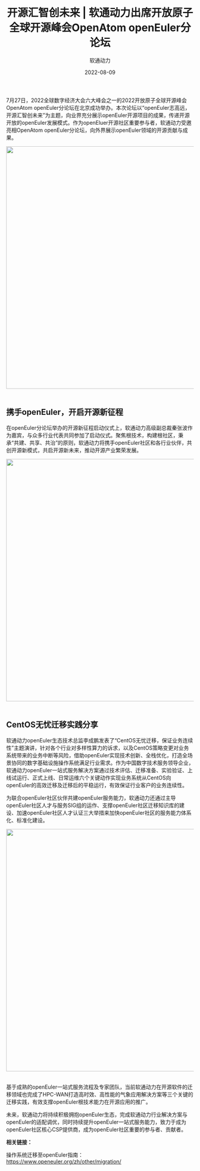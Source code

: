 ﻿---
title: "开源汇智创未来 | 软通动力出席开放原子全球开源峰会OpenAtom openEuler分论坛"
date: "2022-08-09"
tags:
    - 2022 开放原子全球峰会
banner: "img/banners/20220809-ruantongdongli.jpg"
author: "软通动力"
summary: "7月27日，2022全球数字经济大会六大峰会之一的2022开放原子全球开源峰会OpenAtom openEuler分论坛在北京成功举办。作为openEluer开源社区重要参与者，软通动力受邀亮相OpenAtom openEuler分论坛，向外界展示openEuler领域的开源贡献与成果。"
---


<ClientOnly>
  <news-newsHeader />
</ClientOnly>

<div class="markdown">

7月27日，2022全球数字经济大会六大峰会之一的2022开放原子全球开源峰会OpenAtom openEuler分论坛在北京成功举办。本次论坛以“openEuler志高远，开源汇智创未来”为主题，向业界充分展示openEuler开源项目的成果，传递开源开放的openEuler发展模式。作为openEluer开源社区重要参与者，软通动力受邀亮相OpenAtom openEuler分论坛，向外界展示openEuler领域的开源贡献与成果。

<div align='center'>

<img src="/img/news/20220809-ruantongdongli/r01.jpg" width="650">

</div></br>

## 携手openEuler，开启开源新征程

在openEuler分论坛举办的开源新征程启动仪式上，软通动力高级副总裁秦张波作为嘉宾，与众多行业代表共同参加了启动仪式。聚焦根技术，构建根社区，秉承“共建、共享、共治”的原则，软通动力将携手openEuler社区和各行业伙伴，共创开源新模式，共启开源新未来，推动开源产业繁荣发展。

<div align='center'>

<img src="/img/news/20220809-ruantongdongli/r02.jpg" width="650">

</div></br>

## CentOS无忧迁移实践分享

软通动力openEuler生态技术总监李成鹏发表了“CentOS无忧迁移，保证业务连续性”主题演讲，针对各个行业对多样性算力的诉求，以及CentOS策略变更对业务系统带来的业务中断等风险，借助openEuler实现技术创新、全栈优化，打造全场景协同的数字基础设施操作系统满足行业需求。作为中国数字技术服务领导企业，软通动力openEuler一站式服务解决方案通过技术评估、迁移准备、实验验证、上线试运行、正式上线、日常运维六个关键动作实现业务系统从CentOS向openEuler的高效迁移及迁移后的平稳运行，有效保证行业客户的业务连续性。

为联合openEuler社区伙伴共建openEuler服务能力，软通动力还通过主导openEuler社区人才与服务SIG组的运作、支撑openEuler社区迁移知识库的建设、加速openEuler社区人才认证三大举措来加快openEuler社区的服务能力体系化、标准化建设。

<div align='center'>

<img src="/img/news/20220809-ruantongdongli/r03.jpg" width="650">

</div></br>

基于成熟的openEuler一站式服务流程及专家团队，当前软通动力在开源软件的迁移领域也完成了HPC-WAN打造高时效、高性能的气象应用解决方案等三个关键的迁移实践，有效支撑openEuler根技术能力在开源应用的推广。

未来，软通动力将持续积极拥抱openEuler生态，完成软通动力行业解决方案与openEuler的适配调优，同时持续提升openEuler一站式服务能力，致力于成为openEuler社区核心CSP提供商，成为openEuler社区重要的参与者、贡献者。

**相关链接：**

操作系统迁移至openEuler指南：<https://www.openeuler.org/zh/other/migration/>

</div>